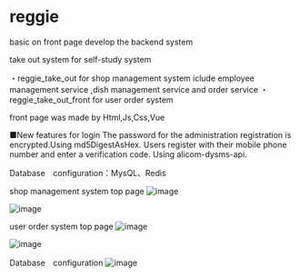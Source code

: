 # reggie
basic on front page develop the backend system

take out system
for self-study system

・reggie_take_out for shop management system iclude employee management service ,dish management service and order service 
・reggie_take_out_front for user order system 


front page was made by Html,Js,Css,Vue

■New features for login
  The password for the administration registration is encrypted.Using md5DigestAsHex.
  Users register with their mobile phone number and enter a verification code. Using alicom-dysms-api.

Database　configuration：MysQL、Redis

shop management system top page
![image](https://github.com/wmz-personal/reggie/assets/64370853/f090d42f-f37c-4043-b7ef-a610f1181427)

![image](https://github.com/wmz-personal/reggie/assets/64370853/ea9dc30e-b2ce-40b6-b593-f582c51d0409)

user order system top page
![image](https://github.com/wmz-personal/reggie/assets/64370853/e7581471-f071-4bac-809b-9dbb948cb503)

![image](https://github.com/wmz-personal/reggie/assets/64370853/a623598a-68ce-4231-b865-73fb56c11ba9)

Database　configuration
![image](https://github.com/wmz-personal/reggie/assets/64370853/480530cd-5fc0-44c8-a8b3-7280aa148cd8)


